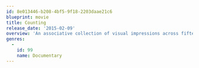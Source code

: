 ```yaml
---
id: 8e013446-b208-4bf5-9f18-2203daae21c6
blueprint: movie
title: Counting
release_date: '2015-02-09'
overview: 'An associative collection of visual impressions across fifteen chapters: a seagull in Porto, political posters in New York, an abstract painting in St. Petersburg, an abandoned video shop in Cairo and cats everywhere you look.'
genres:
  -
    id: 99
    name: Documentary
---
```

